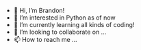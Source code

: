 - 👋 Hi, I’m Brandon!
- 👀 I’m interested in Python as of now
- 🌱 I’m currently learning all kinds of coding!
- 💞️ I’m looking to collaborate on ...
- 📫 How to reach me ...

<!---
wjdghks0/wjdghks0 is a ✨ special ✨ repository because its `README.md` (this file) appears on your GitHub profile.
You can click the Preview link to take a look at your changes.
--->
